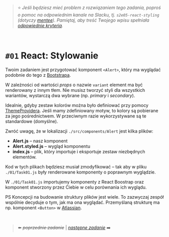 > :star: *Jeśli będziesz mieć problem z rozwiązaniem tego zadania, poproś o pomoc na odpowiednim kanale na Slacku, tj. `s2e05-react-styling` (dotyczy [mentee](https://devmentor.pl/mentoring-javascript/)). Pamiętaj, aby treść Twojego wpisu spełniała [odpowiednie kryteria](https://devmentor.pl/jak-prosic-o-pomoc/).*

&nbsp;

# `#01` React: Stylowanie


Twoim zadaniem jest przygotować komponent `<Alert>`, który ma wyglądać podobnie do tego z [Bootstrapa](https://react-bootstrap.github.io/components/alerts/).

W zależności od wartości *props* o nazwie `variant` element ma być renderowany z innym tłem. Nie musisz tworzyć styli dla wszystkich wariantów, wystarczą dwa wybrane (np. _primary_ i _secondary_).

Idealnie, gdyby zestaw kolorów można było definiować przy pomocy [ThemeProvidera](https://styled-components.com/docs/advanced#theming). Jeśli mamy zdefiniowany motyw, to kolory są pobierane za jego pośrednictwem. W przeciwnym razie wykorzystywane są te standardowe (domyślne).

Zwróć uwagę, że w lokalizacji `./src/components/Alert` jest kilka plików:
* **Alert.js** – nasz komponent
* **Alert.styled.js** – wygląd komponentu
* **index.js** – plik, który importuje i eksportuje zestaw niezbędnych elementów.

Kod w tych plikach będziesz musiał zmodyfikować – tak aby w pliku `./01/Task01.js` były renderowane komponenty o poprawnym wyglądzie.

W `./01/Task01.js` importujemy komponenty z React Boostrap oraz komponent stworzony przez Ciebie w celu porównania ich wyglądu.

PS Koncepcji na budowanie struktury plików jest wiele. To zazwyczaj zespół wspólnie decyduje o tym, jak ma ona wyglądać. Przemyślaną strukturę ma np. komponent `<Button>` w [Atlassian](https://bitbucket.org/atlassian/atlaskit-mk-2/src/989a29f0e5b9341042be354686c9ac0f9d77215e/packages/core/button/src/?at=master).


&nbsp;


> :arrow_left: ~~*poprzednie zadanie*~~ | [*następne zadanie*](./../02) :arrow_right:
